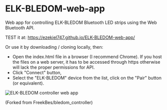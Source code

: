 # ELK-BLEDOM-web-app

Web app for controlling ELK-BLEDOM Bluetooth LED strips using the Web Bluetooth API.

TEST it at: https://ezekiel747.github.io/ELK-BLEDOM-web-app/

Or use it by downloading / cloning locally, then:

- Open the index.html file in a browser (I recommend Chrome). If you host the files on a web server, it has to be accessed through https otherwise will lack the proper permissions for API.
- Click "Connect" button,
- Select the "ELK-BLEDOM" device from the list, click on the "Pair" button (or equivalent).

![ELK-BLEDOM controller web app](https://ezekiel747.github.io/ELK-BLEDOM-web-app/screenshot.jpg)

(Forked from FreekBes/bledom_controller)
